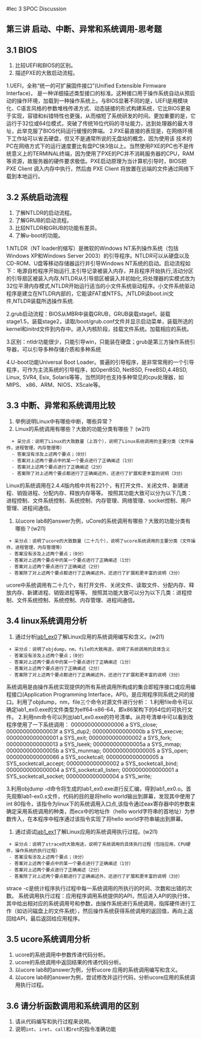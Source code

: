 #lec 3 SPOC Discussion

## 第三讲 启动、中断、异常和系统调用-思考题

## 3.1 BIOS
 1. 比较UEFI和BIOS的区别。
 1. 描述PXE的大致启动流程。

1.UEFI，全称“统一的可扩展固件接口”(Unified Extensible Firmware Interface)， 是一种详细描述类型接口的标准。这种接口用于操作系统自动从预启动的操作环境，加载到一种操作系统上。与BIOS显著不同的是，UEFI是用模块化、C语言风格的参数堆栈传递方式、动态链接的形式构建系统，它比BIOS更易于实现，容错和纠错特性也更强，从而缩短了系统研发的时间。更加重要的是，它运行于32位或64位模式，突破了传统16位代码的寻址能力，达到处理器的最大寻址，此举克服了BIOS代码运行缓慢的弊端。
2.PXE最直接的表现是，在网络环境下工作站可以省去硬盘，但又不是通常所说的无盘站的概念，因为使用该 技术的PC在网络方式下的运行速度要比有盘PC快3倍以上。当然使用PXE的PC也不是传统意义上的TERMINAL终端，因为使用了PXE的PC并不消耗服务器的CPU，RAM等资源，故服务器的硬件要求极低。PXE启动原理为当计算机引导时，BIOS把 PXE Client 调入内存中执行，然后由 PXE Client 将放置在远端的文件通过网络下载到本地运行。

## 3.2 系统启动流程
 1. 了解NTLDR的启动流程。
 1. 了解GRUB的启动流程。
 1. 比较NTLDR和GRUB的功能有差异。
 1. 了解u-boot的功能。

 1.NTLDR（NT loader的缩写）是微软的Windows NT系列操作系统（包括Windows XP和Windows Server 2003）的引导程序。NTLDR可以从硬盘以及CD-ROM、U盘等移动存储器运行并引导Windows NT系统的启动。启动流程如下：电源自检程序开始运行,主引导记录被装入内存，并且程序开始执行,活动分区的引导扇区被装入内存,NTLDR从引导扇区被装入并初始化,将处理器的实模式改为32位平滑内存模式,NTLDR开始运行适当的小文件系统驱动程序。小文件系统驱动程序是建立在NTLDR内部的，它能读FAT或NTFS。,NTLDR读boot.ini文件,NTLDR装载所选操作系统.

 2.grub启动流程：BIOS从MBR中装载GRUB，GRUB装载stage1，装载stage1.5，装载stage2，读取/boot/grub.conf文件并显示启动菜单，装载所选的kernel和initrd文件到内存中。进入内核阶段，挂载文件系统。加载相应的系统。

 3.区别：ntldr功能很少，只能引导win，只能装在硬盘；grub是第三方操作系统引导器，可以引导多种存储介质和多种系统

 4.U-boot功能Universal Boot Loader。普遍的引导程序，是非常常用的一个引导程序，可作为主流系统的引导程序，如OpenBSD, NetBSD, FreeBSD,4.4BSD, Linux, SVR4, Esix, Solaris等等，当然同时也支持多种常见的cpu处理器，如MIPS、 x86、ARM、NIOS、XScale等。

## 3.3 中断、异常和系统调用比较
 1. 举例说明Linux中有哪些中断，哪些异常？
 1. Linux的系统调用有哪些？大致的功能分类有哪些？  (w2l1)

```
  + 采分点：说明了Linux的大致数量（上百个），说明了Linux系统调用的主要分类（文件操作，进程管理，内存管理等）
  - 答案没有涉及上述两个要点；（0分）
  - 答案对上述两个要点中的某一个要点进行了正确阐述（1分）
  - 答案对上述两个要点进行了正确阐述（2分）
  - 答案除了对上述两个要点都进行了正确阐述外，还进行了扩展和更丰富的说明（3分）
 ```
 Linux的系统调用在2.4.4版内核中共有221个，有打开文件、关闭文件、新建进程、销毁进程、分配内存、释放内存等等。
按照其功能大致可以分为以下几类：进程控制、文件系统控制、系统控制、内存管理、网络管理、socket控制、用户管理、进程间通信。


 1. 以ucore lab8的answer为例，uCore的系统调用有哪些？大致的功能分类有哪些？(w2l1)
 
 ``` 
  + 采分点：说明了ucore的大致数量（二十几个），说明了ucore系统调用的主要分类（文件操作，进程管理，内存管理等）
  - 答案没有涉及上述两个要点；（0分）
  - 答案对上述两个要点中的某一个要点进行了正确阐述（1分）
  - 答案对上述两个要点进行了正确阐述（2分）
  - 答案除了对上述两个要点都进行了正确阐述外，还进行了扩展和更丰富的说明（3分）
 ```

 ucore中系统调用有二十几个，有打开文件、关闭文件、读取文件、分配内存、释放内存、新建进程、销毁进程等等。
按照其功能大致可以分为以下几类：进程控制、文件系统控制、系统控制、内存管理、进程间通信。

 
## 3.4 linux系统调用分析
 1. 通过分析[lab1_ex0](https://github.com/chyyuu/ucore_lab/blob/master/related_info/lab1/lab1-ex0.md)了解Linux应用的系统调用编写和含义。(w2l1)
 

 ```
  + 采分点：说明了objdump，nm，file的大致用途，说明了系统调用的具体含义
  - 答案没有涉及上述两个要点；（0分）
  - 答案对上述两个要点中的某一个要点进行了正确阐述（1分）
  - 答案对上述两个要点进行了正确阐述（2分）
  - 答案除了对上述两个要点都进行了正确阐述外，还进行了扩展和更丰富的说明（3分）
 
 ```

系统调用是由操作系统实现提供的所有系统调用所构成的集合即程序接口或应用编程接口(Application Programming Interface，API)。是应用程序同系统之间的接口。利用了objdump，nm，file三个命令对源文件进行分析：
1.利用file命令可以确定lab1_ex0.exe的文件类型为elf64-x86-64，即x86架构下的64位的可执行文件。
2.利用nm命令可以列出lab1_ex0.exe的符号清单。从符号清单中可以看到改程序使用了一下系统调用：
0000000000000006 a SYS_close;
000000000000003f a SYS_dup2;
000000000000000b a SYS_execve; 
0000000000000001 a SYS_exit;
0000000000000002 a SYS_fork;
0000000000000013 a SYS_lseek; 
000000000000005a a SYS_mmap;
000000000000005b a SYS_munmap; 
0000000000000005 a SYS_open;
0000000000000066 a SYS_socketcall;
0000000000000005 a SYS_socketcall_accept;
0000000000000002 a SYS_socketcall_bind;
0000000000000004 a SYS_socketcall_listen;
0000000000000001 a SYS_socketcall_socket;
0000000000000004 a SYS_write;

3.利用objdump -d命令将生成的lab1_ex0.exe进行反汇编，得到lab1_ex0.o。首先观察lab1-ex0.s文件，代码的目的是将hello world输出到屏幕，发现其中使用了int 80指令，该指令为linux下的系统调用入口点,该指令通过eax寄存器中的参数来确定采用系统调用的种类，而ecx中的地址作（hello world字符串的首地址）为参数传入，在本程序中程序通过该指令实现了将hello world字符串输出到屏幕。

 
 1. 通过调试[lab1_ex1](https://github.com/chyyuu/ucore_lab/blob/master/related_info/lab1/lab1-ex1.md)了解Linux应用的系统调用执行过程。(w2l1)
 

 ```
  + 采分点：说明了strace的大致用途，说明了系统调用的具体执行过程（包括应用，CPU硬件，操作系统的执行过程）
  - 答案没有涉及上述两个要点；（0分）
  - 答案对上述两个要点中的某一个要点进行了正确阐述（1分）
  - 答案对上述两个要点进行了正确阐述（2分）
  - 答案除了对上述两个要点都进行了正确阐述外，还进行了扩展和更丰富的说明（3分）
 ```

strace -c是统计程序执行过程中每一系统调用的所执行的时间、次数和出错的次数。
系统调用执行过程：应用程序调用系统提供的API，然后进入API的执行体，其中给出相对应的系统调用号和参数，由操作系统进行系统调用，指挥硬件进行工作（如访问磁盘上的文件系统），然后操作系统获得系统调用的返回值，再向上返回给API，最后返回给应用程序。
 
## 3.5 ucore系统调用分析
 1. ucore的系统调用中参数传递代码分析。
 1. ucore的系统调用中返回结果的传递代码分析。
 1. 以ucore lab8的answer为例，分析ucore 应用的系统调用编写和含义。
 1. 以ucore lab8的answer为例，尝试修改并运行代码，分析ucore应用的系统调用执行过程。
 
## 3.6 请分析函数调用和系统调用的区别
 1. 请从代码编写和执行过程来说明。
   1. 说明`int`、`iret`、`call`和`ret`的指令准确功能
 
